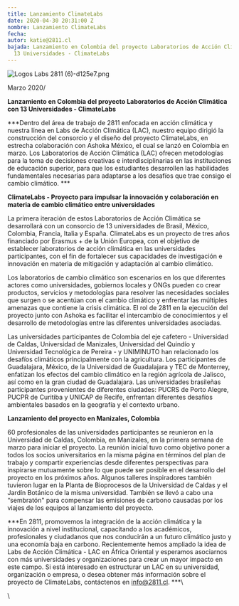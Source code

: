 ```yaml
---
title: Lanzamiento ClimateLabs
date: 2020-04-30 20:31:00 Z
nombre: Lanzamiento ClimateLabs
fecha: 
autor: katie@2811.cl
bajada: Lanzamiento en Colombia del proyecto Laboratorios de Acción Climática con
  13 Universidades - ClimateLabs
---
```


![Logos Labs 2811 (6)-d125e7.png](/uploads/Logos%20Labs%202811%20(6)-d125e7.png)

Marzo 2020/

**Lanzamiento en Colombia del proyecto Laboratorios de Acción Climática con 13 Universidades - ClimateLabs**

<!--mas-->

\*\*\*Dentro del área de trabajo de 2811 enfocada en acción climática y nuestra línea en Labs de Acción Climática (LAC), nuestro equipo dirigió la construcción del consorcio y el diseño del proyecto ClimateLabs, en estrecha colaboración con Ashoka México, el cual se lanzó en Colombia en marzo. Los Laboratorios de Acción Climática (LAC) ofrecen metodologías para la toma de decisiones creativas e interdisciplinarias en las instituciones de educación superior, para que los estudiantes desarrollen las habilidades fundamentales necesarias para adaptarse a los desafíos que trae consigo el cambio climático. \*\*\*

**ClimateLabs - Proyecto para impulsar la innovación y colaboración en materia de cambio climático entre universidades**

La primera iteración de estos Laboratorios de Acción Climática se desarrollará con un consorcio de 13 universidades de Brasil, México, Colombia, Francia, Italia y España. ClimateLabs es un proyecto de tres años financiado por Erasmus \+ de la Unión Europea, con el objetivo de establecer laboratorios de acción climática en las universidades participantes, con el fin de fortalecer sus capacidades de investigación e innovación en materia de mitigación y adaptación al cambio climático.

Los laboratorios de cambio climático son escenarios en los que diferentes actores como universidades, gobiernos locales y ONGs pueden co crear productos, servicios y metodologías para resolver las necesidades sociales que surgen o se acentúan con el cambio climático y enfrentar las múltiples amenazas que contiene la crisis climática. El rol de 2811 en la ejecución del proyecto junto con Ashoka es facilitar el intercambio de conocimientos y el desarrollo de metodologías entre las diferentes universidades asociadas.

Las universidades participantes de Colombia del eje cafetero - Universidad de Caldas, Universidad de Manizales, Universidad del Quindío y Universidad Tecnológica de Pereira - y UNIMINUTO han relacionado los desafíos climáticos principalmente con la agricultura. Los participantes de Guadalajara, México, de la Universidad de Guadalajara y TEC de Monterrey, enfatizan los efectos del cambio climático en la región agrícola de Jalisco, así como en la gran ciudad de Guadalajara. Las universidades brasileñas participantes provenientes de diferentes ciudades: PUCRS de Porto Alegre, PUCPR de Curitiba y UNICAP de Recife, enfrentan diferentes desafíos ambientales basados ​​en la geografía y el contexto urbano.

**Lanzamiento del proyecto en Manizales, Colombia**

60 profesionales de las universidades participantes se reunieron en la Universidad de Caldas, Colombia, en Manizales, en la primera semana de marzo para iniciar el proyecto. La reunión inicial tuvo como objetivo poner a todos los socios universitarios en la misma página en términos del plan de trabajo y compartir experiencias desde diferentes perspectivas para inspirarse mutuamente sobre lo que puede ser posible en el desarrollo del proyecto en los próximos años. Algunos talleres inspiradores también tuvieron lugar en la Planta de Bioprocesos de la Universidad de Caldas y el Jardín Botánico de la misma universidad. También se llevó a cabo una “sembratón" para compensar las emisiones de carbono causadas por los viajes de los equipos al lanzamiento del proyecto.

\*\*\*En 2811, promovemos la integración de la acción climática y la innovación a nivel institucional, capacitando a los académicos, profesionales y ciudadanos que nos conducirán a un futuro climático justo y una economía baja en carbono. Recientemente hemos ampliado la idea de Labs de Acción Climática - LAC en África Oriental y esperamos asociarnos con más universidades y organizaciones para crear un mayor impacto en este campo. Si está interesado en estructurar un LAC en su universidad, organización o empresa, o desea obtener más información sobre el proyecto de ClimateLabs, contáctenos en info@2811.cl. \*\*\*\\

\\